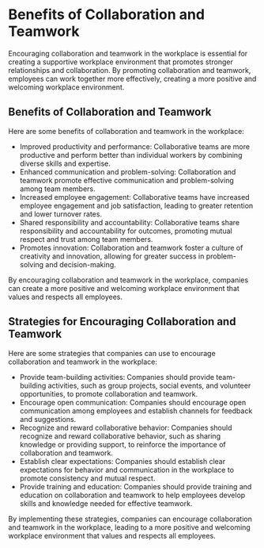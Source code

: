 Benefits of Collaboration and Teamwork
=========================================================================================

Encouraging collaboration and teamwork in the workplace is essential for creating a supportive workplace environment that promotes stronger relationships and collaboration. By promoting collaboration and teamwork, employees can work together more effectively, creating a more positive and welcoming workplace environment.

Benefits of Collaboration and Teamwork
--------------------------------------

Here are some benefits of collaboration and teamwork in the workplace:

* Improved productivity and performance: Collaborative teams are more productive and perform better than individual workers by combining diverse skills and expertise.
* Enhanced communication and problem-solving: Collaboration and teamwork promote effective communication and problem-solving among team members.
* Increased employee engagement: Collaborative teams have increased employee engagement and job satisfaction, leading to greater retention and lower turnover rates.
* Shared responsibility and accountability: Collaborative teams share responsibility and accountability for outcomes, promoting mutual respect and trust among team members.
* Promotes innovation: Collaboration and teamwork foster a culture of creativity and innovation, allowing for greater success in problem-solving and decision-making.

By encouraging collaboration and teamwork in the workplace, companies can create a more positive and welcoming workplace environment that values and respects all employees.

Strategies for Encouraging Collaboration and Teamwork
-----------------------------------------------------

Here are some strategies that companies can use to encourage collaboration and teamwork in the workplace:

* Provide team-building activities: Companies should provide team-building activities, such as group projects, social events, and volunteer opportunities, to promote collaboration and teamwork.
* Encourage open communication: Companies should encourage open communication among employees and establish channels for feedback and suggestions.
* Recognize and reward collaborative behavior: Companies should recognize and reward collaborative behavior, such as sharing knowledge or providing support, to reinforce the importance of collaboration and teamwork.
* Establish clear expectations: Companies should establish clear expectations for behavior and communication in the workplace to promote consistency and mutual respect.
* Provide training and education: Companies should provide training and education on collaboration and teamwork to help employees develop skills and knowledge needed for effective teamwork.

By implementing these strategies, companies can encourage collaboration and teamwork in the workplace, leading to a more positive and welcoming workplace environment that values and respects all employees.
